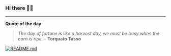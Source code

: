 ### Hi there 👋🏻


---

**Quote of the day**

> *The day of fortune is like a harvest day, we must be busy when the corn is ripe.* - **Torquato Tasso** 

[![README.md](https://github.com/marcolovazzano/marcolovazzano/actions/workflows/readme.yml/badge.svg?branch=main)](https://github.com/marcolovazzano/marcolovazzano/actions/workflows/readme.yml)
